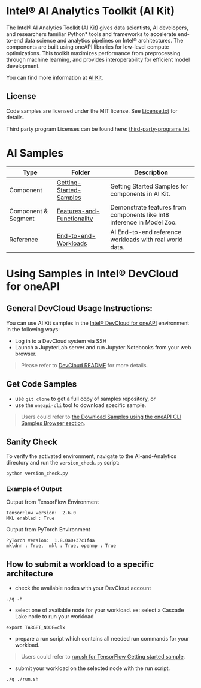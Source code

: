 # Intel® AI Analytics Toolkit (AI Kit)

The Intel® AI Analytics Toolkit (AI Kit) gives data scientists, AI developers, and researchers familiar Python* tools and frameworks to accelerate end-to-end data science and analytics pipelines on Intel® architectures. The components are built using oneAPI libraries for low-level compute optimizations. This toolkit maximizes performance from preprocessing through machine learning, and provides interoperability for efficient model development.

You can find more information at [AI Kit](https://software.intel.com/content/www/us/en/develop/tools/oneapi/ai-analytics-toolkit.html).

## License
Code samples are licensed under the MIT license. See
[License.txt](https://github.com/oneapi-src/oneAPI-samples/blob/master/License.txt) for details.

Third party program Licenses can be found here: [third-party-programs.txt](https://github.com/oneapi-src/oneAPI-samples/blob/master/third-party-programs.txt)

# AI Samples

| Type      | Folder                                             | Description
| --------- | ------------------------------------------------ | -
| Component | [Getting-Started-Samples](Getting-Started-Samples)               | Getting Started Samples for components in AI Kit.
| Component & Segment | [Features-and-Functionality](Features-and-Functionality) | Demonstrate features from components like Int8 inference in Model Zoo.
| Reference | [End-to-end-Workloads](End-to-end-Workloads)                     | AI End-to-end reference workloads with real world data.

# Using Samples in Intel® DevCloud for oneAPI

## General DevCloud Usage Instructions:
You can use AI Kit samples in
the [Intel® DevCloud for oneAPI](https://devcloud.intel.com/oneapi/get-started/) environment in the following ways:
* Log in to a DevCloud system via SSH
* Launch a JupyterLab server and run Jupyter Notebooks from your web browser.   
> Please refer to [DevCloud README](DevCloudREADME.md) for more details.
## Get Code Samples
* use `git clone` to get a full copy of samples repository, or
* use the `oneapi-cli` tool to download specific sample.
> Users could refer to [the Download Samples using the oneAPI CLI Samples Browser section](https://software.intel.com/content/www/us/en/develop/documentation/get-started-with-intel-oneapi-hpc-linux/top/run-a-sample-project-using-the-command-line.html).

## Sanity Check
To verify the activated environment, navigate to the AI-and-Analytics
 directory and run the `version_check.py` script:
   
```bash
python version_check.py
```
### Example of Output

Output from TensorFlow Environment
```
TensorFlow version:  2.6.0
MKL enabled : True
```

Output from PyTorch Environment
```
PyTorch Version:  1.8.0a0+37c1f4a
mkldnn : True,  mkl : True, openmp : True
```

## How to submit a workload to a specific architecture
* check the available nodes with your DevCloud account 
```
./q -h
```
* select one of available node for your workload. 
ex: select a Cascade Lake node to run your workload
```
export TARGET_NODE=clx
```
* prepare a run script which contains all needed run commands for your workload. 
> Users could refer to [run.sh for TensorFlow Getting started sample](https://github.com/intel-ai-tce/oneAPI-samples/blob/devcloud/AI-and-Analytics/Getting-Started-Samples/IntelTensorFlow_GettingStarted/run.sh).
* submit your workload on the selected node with the run script.
```
./q ./run.sh
```

